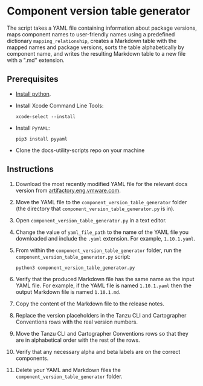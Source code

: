 # Component version table generator

The script takes a YAML file containing information about package versions, maps component names to user-friendly names using a predefined dictionary `mapping_relationship`, creates a Markdown table with the mapped names and package versions, sorts the table alphabetically by component name, and writes the resulting Markdown table to a new file with a ".md" extension.

## Prerequisites

- [Install python](https://www.python.org/downloads/).

- Install Xcode Command Line Tools:

    ```console
    xcode-select --install
    ```

- Install `PyYAML`:

    ```console
    pip3 install pyyaml
    ```

- Clone the docs-utility-scripts repo on your machine

## Instructions

1. Download the most recently modified YAML file for the relevant docs version from [artifactory.eng.vmware.com](https://artifactory.eng.vmware.com/ui/native/tap-builds-generic-local/).

1. Move the YAML file to the `component_version_table_generator` folder (the directory that `component_version_table_generator.py` is in).

1. Open `component_version_table_generator.py` in a text editor. 

1. Change the value of `yaml_file_path` to the name of the YAML file you downloaded and include the `.yaml` extension. For example, `1.10.1.yaml`.

1. From within the `component_version_table_generator` folder, run the `component_version_table_generator.py` script:

   ```console
   python3 component_version_table_generator.py
   ```

1. Verify that the produced Markdown file has the same name as the input YAML file. For example, if the YAML file is named `1.10.1.yaml` then the output Markdown file is named `1.10.1.md`.
 
1. Copy the content of the Markdown file to the release notes.

1. Replace the version placeholders in the Tanzu CLI and Cartographer Conventions rows with the real version numbers.

1. Move the Tanzu CLI and Cartographer Conventions rows so that they are in alphabetical order with the rest of the rows.

1. Verify that any necessary alpha and beta labels are on the correct components.

1. Delete your YAML and Markdown files the `component_version_table_generator` folder.
